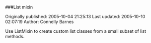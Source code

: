 ###List mixin

Originally published: 2005-10-04 21:25:13
Last updated: 2005-10-10 02:07:19
Author: Connelly Barnes

Use ListMixin to create custom list classes from a small subset of list methods.